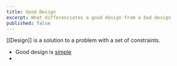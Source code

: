 ```yaml
---
title: Good Design
excerpt: What differenciates a good design from a bad design
published: false
---
```


[[Design]] is a solution to a problem with a set of constraints.

- Good design is [simple](https://www.gosquared.com/blog/simplicity)
- 